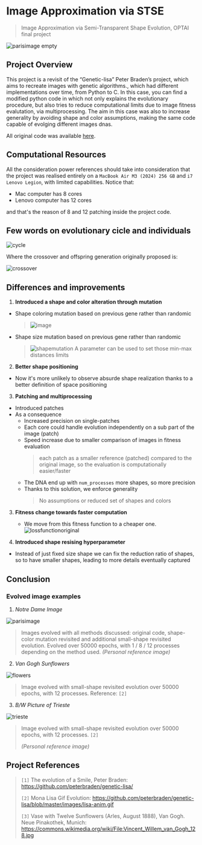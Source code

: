 # Image Approximation via STSE
> Image Approximation via Semi-Transparent Shape Evolution, OPTAI final project

![parisimage empty](https://github.com/user-attachments/assets/864a7e32-11a5-4a12-b1e9-af6da96de293)


## Project Overview

This project is a revisit of the “Genetic-lisa” Peter Braden’s project, which aims to recreate images with genetic algorithms., which had different implementations over time, from Python to C. In this case, you can find a modified python code in which not only explains the evolutionary procedure, but also tries to reduce computational limits due to image fitness evalutation, via multiprocessing. The aim in this case was also to increase generality by avoiding shape and color assumptions, making the same code capable of evolging different images dnas.

All original code was available [here](https://github.com/peterbraden/genetic-lisa/tree/master).

## Computational Resources

All the consideration power references should take into consideration that the project was realised entirely on a `MacBook Air M3 (2024) 256 GB` and `i7 Lenovo Legion`, with limited capabilities. Notice that:
* Mac computer has 8 cores
* Lenovo computer has 12 cores
  
and that's the reason of 8 and 12 patching inside the project code.

## Few words on evolutionary cicle and individuals

![cycle](https://github.com/user-attachments/assets/271bb820-b78a-4e50-afb3-23603f4c3dde)

Where the crossover and offspring generation originally proposed is:

![crossover](https://github.com/user-attachments/assets/bfaec362-28c0-4ce3-8612-7bc433456f3a)


## Differences and improvements

1. **Introduced a shape and color alteration through mutation**
  * Shape coloring mutation based on previous gene rather than randomic
    > ![image](https://github.com/user-attachments/assets/68a4fb97-5851-4ba2-8c5f-5a62b17cf4ce)
  
  * Shape size mutation based on previous gene rather than randomic
    > ![shapemutation](https://github.com/user-attachments/assets/60e3a990-2093-41e0-8fa8-39f3a8289be3)
    > A parameter can be used to set those min-max distances limits

2. **Better shape positioning**
  * Now it's more unlikely to observe absurde shape realization thanks to a better definition of space positioning

3. **Patching and multiprocessing**
  * Introduced patches
  * As a consequence
    * Increased precision on single-patches
    * Each core could handle evolution independently on a sub part of the image (patch)
    * Speed increase due to smaller comparison of images in fitness evaluation
      > each patch as a smaller reference (patched) compared to the original image, so the evaluation is computationally easier/faster
    * The DNA end up with `num_processes` more shapes, so more precision
    * Thanks to this solution, we enforce generality
      > No assumptions or reduced set of shapes and colors

3. **Fitness change towards faster computation**
   * We move from this fitness function to a cheaper one.
     ![lossfunctionoriginal](https://github.com/user-attachments/assets/69bb0f3e-7a64-4700-a8f7-7fc86942efbf)
 
4. **Introduced shape resising hyperparameter**
  * Instead of just fixed size shape we can fix the reduction ratio of shapes, so to have smaller shapes, leading to more details eventually captured

## Conclusion 

### Evolved image examples 

1. *Notre Dame Image*

![parisimage](https://github.com/user-attachments/assets/5431cb47-1004-4a40-8093-b0b5d7521345)

> Images evolved with all methods discussed: original code, shape-color mutation revisited and additional small-shape revisited evolution. Evolved over 50000 epochs, with 1 / 8 / 12 processes depending on the method used.
> *(Personal reference image)*

2. *Van Gogh Sunflowers*

![flowers](https://github.com/user-attachments/assets/6e6ef886-76ee-4fd8-b0d5-9f79df97a087)

> Image evolved with small-shape revisited evolution over 50000 epochs, with 12 processes. Reference: `[2]`

3. *B/W Picture of Trieste*

![trieste](https://github.com/user-attachments/assets/25f5647b-6685-4a36-96d4-80e8a328853d)

> Image evolved with small-shape revisited evolution over 50000 epochs, with 12 processes. `[2]`
>
> *(Personal reference image)*

## Project References

>
> `[1]` The evolution of a Smile, Peter Braden: https://github.com/peterbraden/genetic-lisa/ 
>
> `[2]` Mona Lisa Gif Evolution: https://github.com/peterbraden/genetic-lisa/blob/master/images/lisa-anim.gif 
>
> `[3]` Vase with Twelve Sunflowers (Arles, August 1888), Van Gogh. Neue Pinakothek, Munich: https://commons.wikimedia.org/wiki/File:Vincent_Willem_van_Gogh_128.jpg

